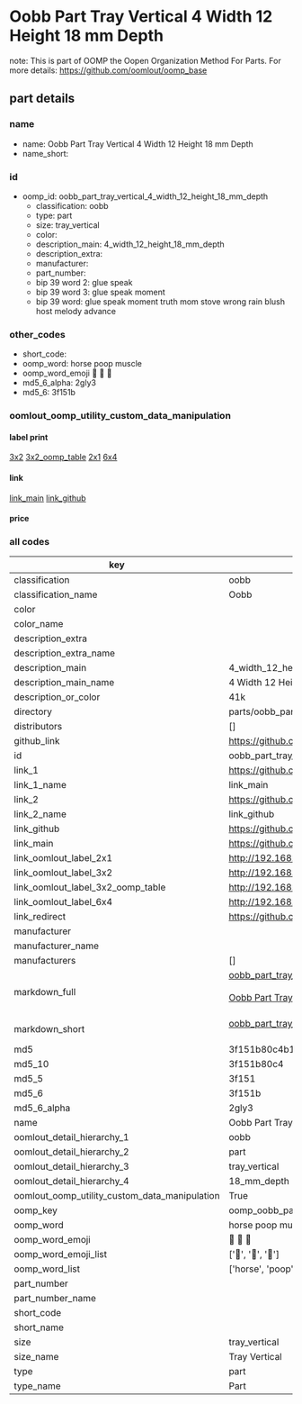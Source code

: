 # Oobb Part Tray Vertical 4 Width 12 Height 18 mm Depth  

note: This is part of OOMP the Oopen Organization Method For Parts. For more details: https://github.com/oomlout/oomp_base

##  part details
  







### name
* name: Oobb Part Tray Vertical 4 Width 12 Height 18 mm Depth
* name_short: 
### id
* oomp_id: oobb_part_tray_vertical_4_width_12_height_18_mm_depth
  * classification: oobb
  * type: part
  * size: tray_vertical
  * color: 
  * description_main: 4_width_12_height_18_mm_depth
  * description_extra: 
  * manufacturer: 
  * part_number: 
  * bip 39 word 2: glue speak
  * bip 39 word 3: glue speak moment
  * bip 39 word: glue speak moment truth mom stove wrong rain blush host melody advance

### other_codes
* short_code: 
* oomp_word: horse poop muscle
* oomp_word_emoji :horse: :poop: :muscle:
* md5_6_alpha: 2gly3
* md5_6: 3f151b






### oomlout_oomp_utility_custom_data_manipulation
#### label print
[3x2](http://192.168.1.245:1112/?label=oomp%202gly3)
[3x2_oomp_table](http://192.168.1.108:1112/?label=oomp%202gly3)
[2x1](http://192.168.1.242:1112/?label=oomp%202gly3)
[6x4](http://192.168.1.55:1112/?label=oomp%202gly3)    

#### link

[link_main](https://github.com/oomlout/oomlout_oomp_version_1_messy/tree/main/parts/oobb_part_tray_vertical_4_width_12_height_18_mm_depth) [link_github](https://github.com/oomlout/oomlout_oomp_version_1_messy/tree/main/parts/oobb_part_tray_vertical_4_width_12_height_18_mm_depth)                             

#### price







### all codes 
| key | value |  
| --- | --- |  
| classification | oobb |  
| classification_name | Oobb |  
| color |  |  
| color_name |  |  
| description_extra |  |  
| description_extra_name |  |  
| description_main | 4_width_12_height_18_mm_depth |  
| description_main_name | 4 Width 12 Height 18 mm Depth |  
| description_or_color | 41k |  
| directory | parts/oobb_part_tray_vertical_4_width_12_height_18_mm_depth |  
| distributors | [] |  
| github_link | https://github.com/oomlout/oomlout_oomp_part_src/tree/main/parts/oobb_part_tray_vertical_4_width_12_height_18_mm_depth |  
| id | oobb_part_tray_vertical_4_width_12_height_18_mm_depth |  
| link_1 | https://github.com/oomlout/oomlout_oomp_version_1_messy/tree/main/parts/oobb_part_tray_vertical_4_width_12_height_18_mm_depth |  
| link_1_name | link_main |  
| link_2 | https://github.com/oomlout/oomlout_oomp_version_1_messy/tree/main/parts/oobb_part_tray_vertical_4_width_12_height_18_mm_depth |  
| link_2_name | link_github |  
| link_github | https://github.com/oomlout/oomlout_oomp_version_1_messy/tree/main/parts/oobb_part_tray_vertical_4_width_12_height_18_mm_depth |  
| link_main | https://github.com/oomlout/oomlout_oomp_version_1_messy/tree/main/parts/oobb_part_tray_vertical_4_width_12_height_18_mm_depth |  
| link_oomlout_label_2x1 | http://192.168.1.242:1112/?label=oomp%202gly3 |  
| link_oomlout_label_3x2 | http://192.168.1.245:1112/?label=oomp%202gly3 |  
| link_oomlout_label_3x2_oomp_table | http://192.168.1.108:1112/?label=oomp%202gly3 |  
| link_oomlout_label_6x4 | http://192.168.1.55:1112/?label=oomp%202gly3 |  
| link_redirect | https://github.com/oomlout/oomlout_oomp_version_1_messy/tree/main/parts/oobb_part_tray_vertical_4_width_12_height_18_mm_depth |  
| manufacturer |  |  
| manufacturer_name |  |  
| manufacturers | [] |  
| markdown_full | [oobb_part_tray_vertical_4_width_12_height_18_mm_depth](none)<br>[](none)<br>[Oobb Part Tray Vertical 4 Width 12 Height 18 Mm Depth](none)<br><br> |  
| markdown_short | [oobb_part_tray_vertical_4_width_12_height_18_mm_depth](none)<br><br> |  
| md5 | 3f151b80c4b11fd75ac76e9d1df4331f |  
| md5_10 | 3f151b80c4 |  
| md5_5 | 3f151 |  
| md5_6 | 3f151b |  
| md5_6_alpha | 2gly3 |  
| name | Oobb Part Tray Vertical 4 Width 12 Height 18 mm Depth |  
| oomlout_detail_hierarchy_1 | oobb |  
| oomlout_detail_hierarchy_2 | part |  
| oomlout_detail_hierarchy_3 | tray_vertical |  
| oomlout_detail_hierarchy_4 | 18_mm_depth |  
| oomlout_oomp_utility_custom_data_manipulation | True |  
| oomp_key | oomp_oobb_part_tray_vertical_4_width_12_height_18_mm_depth |  
| oomp_word | horse poop muscle |  
| oomp_word_emoji | :horse: :poop: :muscle: |  
| oomp_word_emoji_list | [':horse:', ':poop:', ':muscle:'] |  
| oomp_word_list | ['horse', 'poop', 'muscle'] |  
| part_number |  |  
| part_number_name |  |  
| short_code |  |  
| short_name |  |  
| size | tray_vertical |  
| size_name | Tray Vertical |  
| type | part |  
| type_name | Part |  
